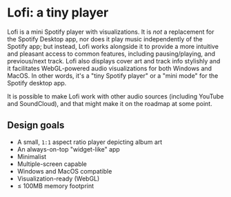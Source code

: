 # Lofi: a tiny player
Lofi is a mini Spotify player with visualizations. It is *not* a replacement for the Spotify Desktop app, nor does it play music independently of the Spotify app; but instead, Lofi works alongside it to provide a more intuitive and pleasant access to common features, including pausing/playing, and previous/next track. Lofi also displays cover art and track info stylishly and it facilitates WebGL-powered audio visualizations for both Windows and MacOS. In other words, it's a "tiny Spotify player" or a "mini mode" for the Spotify desktop app.

It is possible to make Lofi work with other audio sources (including YouTube and SoundCloud), and that might make it on the roadmap at some point.

## Design goals

- A small, `1:1` aspect ratio player depicting album art
- An always-on-top "widget-like" app
- Minimalist
- Multiple-screen capable
- Windows and MacOS compatible
- Visualization-ready (WebGL)
- ≤ 100MB memory footprint
